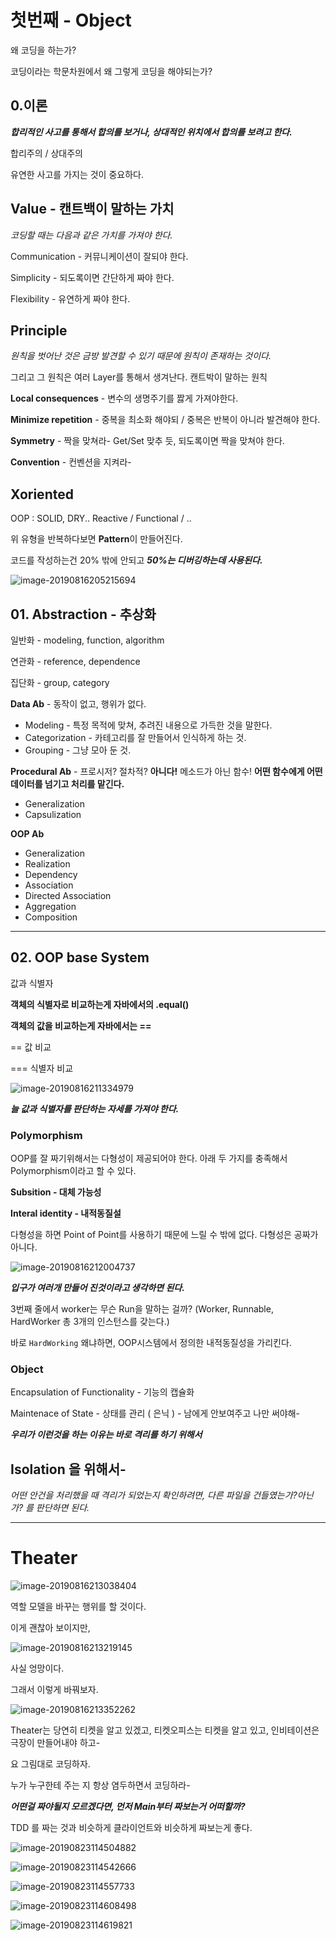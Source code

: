 # 첫번째 - Object

왜 코딩을 하는가?

코딩이라는 학문차원에서 왜 그렇게 코딩을 해야되는가?

## 0.이론

***합리적인 사고를 통해서 합의를 보거나, 상대적인 위치에서 합의를 보려고 한다.***

합리주의 / 상대주의

유연한 사고를 가지는 것이 중요하다.





## Value - 캔트백이 말하는 가치

*코딩할 때는 다음과 같은 가치를 가져야 한다.*

Communication - 커뮤니케이션이 잘되야 한다.

Simplicity - 되도록이면 간단하게 짜야 한다. 

Flexibility - 유연하게 짜야 한다. 

## Principle

*원칙을 벗어난 것은 금방 발견할 수 있기 때문에 원칙이 존재하는 것이다.*

그리고 그 원칙은 여러 Layer를 통해서 생겨난다. 캔트박이 말하는 원칙

**Local consequences** - 변수의 생명주기를 짫게 가져야한다.

**Minimize repetition** - 중복을 최소화 해야되 / 중복은 반복이 아니라 발견해야 한다.

**Symmetry** - 짝을 맞쳐라- Get/Set 맞추 듯, 되도록이면 짝을 맞쳐야 한다.

**Convention** - 컨벤션을 지켜라- 

## Xoriented 

OOP : SOLID, DRY.. Reactive / Functional / ..

위 유형을 반복하다보면 **Pattern**이 만들어진다.



코드를 작성하는건 20% 밖에 안되고 ***50%는 디버깅하는데 사용된다.***

![image-20190816205215694](http://ww4.sinaimg.cn/large/006tNc79gy1g61rirzypwj316i0oi0xh.jpg)

## 01. Abstraction - 추상화

일반화 - modeling, function, algorithm

연관화 - reference, dependence

집단화 - group, category



**Data Ab** - 동작이 없고, 행위가 없다. 

- Modeling - 특정 목적에 맞쳐, 추려진 내용으로 가득한 것을 말한다.
- Categorization - 카테고리를 잘 만들어서 인식하게 하는 것.
- Grouping - 그냥 모아 둔 것.

**Procedural Ab** - 프로시저? 절차적? **아니다!**  메소드가 아닌 함수! **어떤 함수에게 어떤 데이터를 넘기고 처리를 맡긴다.** 

- Generalization
- Capsulization

**OOP Ab**

- Generalization
- Realization
- Dependency
- Association
- Directed Association
- Aggregation
- Composition



---

## 02. OOP base System

값과 식별자

**객체의 식별자로 비교하는게 자바에서의 .equal()** 

**객체의 값을 비교하는게 자바에서는 ==**

== 값 비교 

=== 식별자 비교

![image-20190816211334979](http://ww2.sinaimg.cn/large/006tNc79gy1g61s4wd54sj315c0he0vk.jpg)

***늘 값과 식별자를 판단하는 자세를 가져야 한다.***



### Polymorphism

OOP를 잘 짜기위해서는 다형성이 제공되어야 한다.
아래 두 가지를 충족해서 Polymorphism이라고 할 수 있다.

**Subsition - 대체 가능성**

**Interal identity - 내적동질설**

다형성을 하면 Point of Point를 사용하기 때문에 느릴 수 밖에 없다. 다형성은 공짜가 아니다.

![image-20190816212004737](http://ww3.sinaimg.cn/large/006tNc79gy1g61sbn9yuyj30x20na438.jpg)

***입구가 여러개 만들어 진것이라고 생각하면 된다.***



3번째 줄에서 worker는 무슨 Run을 말하는 걸까? (Worker, Runnable, HardWorker 총 3개의 인스턴스를 갖는다.)

바로 `HardWorking` 왜냐하면, OOP시스템에서 정의한 내적동질성을 가리킨다.



### Object

Encapsulation of Functionality - 기능의 캡슐화

Maintenace of State - 상태를 관리 ( 은닉 ) - 남에게 안보여주고 나만 써야해-

***우리가 이런것을 하는 이유는 바로 격리를 하기 위해서***

## Isolation 을 위해서-

*어떤 안건을 처리했을 때 격리가 되었는지 확인하려면, 다른 파일을 건들였는가?아닌가? 를 판단하면 된다.*

---

# Theater

![image-20190816213038404](http://ww2.sinaimg.cn/large/006tNc79gy1g61smo5iuhj315m0m6jsn.jpg)



역할 모델을 바꾸는 행위를 할 것이다.



이게 괜찮아 보이지만,

![image-20190816213219145](http://ww4.sinaimg.cn/large/006tNc79gy1g61sodrzcfj314c0m675j.jpg)



사실 엉망이다.



그래서 이렇게 바꿔보자.

![image-20190816213352262](http://ww1.sinaimg.cn/large/006tNc79gy1g61sq10jwxj316i0nujsn.jpg)



Theater는 당연히 티켓을 알고 있겠고, 티켓오피스는 티켓을 알고 있고, 인비테이션은 극장이 만들어내야 하고-



요 그림대로 코딩하자.



누가 누구한테 주는 지 항상 염두하면서 코딩하라-



***어떤걸 짜야될지 모르겠다면, 먼저 Main부터 짜보는거 어떠할까?***

TDD 를 짜는 것과 비슷하게 클라이언트와 비슷하게 짜보는게 좋다.



![image-20190823114504882](http://ww4.sinaimg.cn/large/006y8mN6gy1g69f1hu9blj30fz0efwgr.jpg)



![image-20190823114542666](http://ww4.sinaimg.cn/large/006y8mN6gy1g69f251sw1j30db0cswgo.jpg)



![image-20190823114557733](http://ww3.sinaimg.cn/large/006y8mN6gy1g69f2eek1ej30hv0c1di0.jpg)



![image-20190823114608498](http://ww4.sinaimg.cn/large/006y8mN6gy1g69f2lk3vaj30cu0dd0vg.jpg)



![image-20190823114619821](http://ww3.sinaimg.cn/large/006y8mN6gy1g69f2sgtv0j30ct0cutaj.jpg)